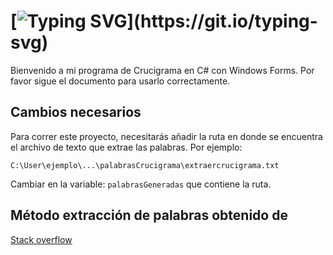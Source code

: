 
# [![Typing SVG](https://readme-typing-svg.herokuapp.com?font=Roboto&duration=3000&pause=1000&width=435&lines=Bienvenido+a+mi+proyecto!)](https://git.io/typing-svg)

Bienvenido a mi programa de Crucigrama en C# con Windows Forms. Por favor sigue el documento para usarlo correctamente. 


## Cambios necesarios

Para correr este proyecto, necesitarás añadir la ruta en donde se encuentra el archivo de texto que extrae las palabras. Por ejemplo:

`C:\User\ejemplo\...\palabrasCrucigrama\extraercrucigrama.txt`

Cambiar en la variable:
`palabrasGeneradas`
que contiene la ruta.


## Método extracción de palabras obtenido de

[Stack overflow](https://bit.ly/3B1Y7e5)

